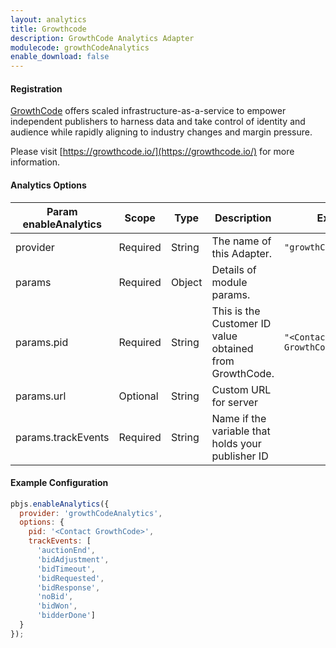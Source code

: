 ```yaml
---
layout: analytics
title: Growthcode
description: GrowthCode Analytics Adapter
modulecode: growthCodeAnalytics
enable_download: false
---
```


#### Registration

[GrowthCode](https://growthcode.io) offers scaled infrastructure-as-a-service to
empower independent publishers to harness data and take control of identity and
audience while rapidly aligning to industry changes and margin pressure.

Please visit [https://growthcode.io/](https://growthcode.io/) for more information.

#### Analytics Options

| Param enableAnalytics | Scope    | Type   | Description                                             | Example                  |
|-----------------------|----------|--------|---------------------------------------------------------|--------------------------|
| provider              | Required | String | The name of this Adapter.                               | `"growthCodeAnalytics"`  |
| params                | Required | Object | Details of module params.                               |                          |
| params.pid            | Required | String | This is the Customer ID value obtained from GrowthCode. | `"<Contact GrowthCode>"` |
| params.url            | Optional | String | Custom URL for server                                   |                          |
| params.trackEvents    | Required | String | Name if the variable that holds your publisher ID       |                          |

#### Example Configuration

```javascript
pbjs.enableAnalytics({
  provider: 'growthCodeAnalytics',
  options: {
    pid: '<Contact GrowthCode>',
    trackEvents: [
      'auctionEnd',
      'bidAdjustment',
      'bidTimeout',
      'bidRequested',
      'bidResponse',
      'noBid',
      'bidWon',
      'bidderDone']
  }
});
```
